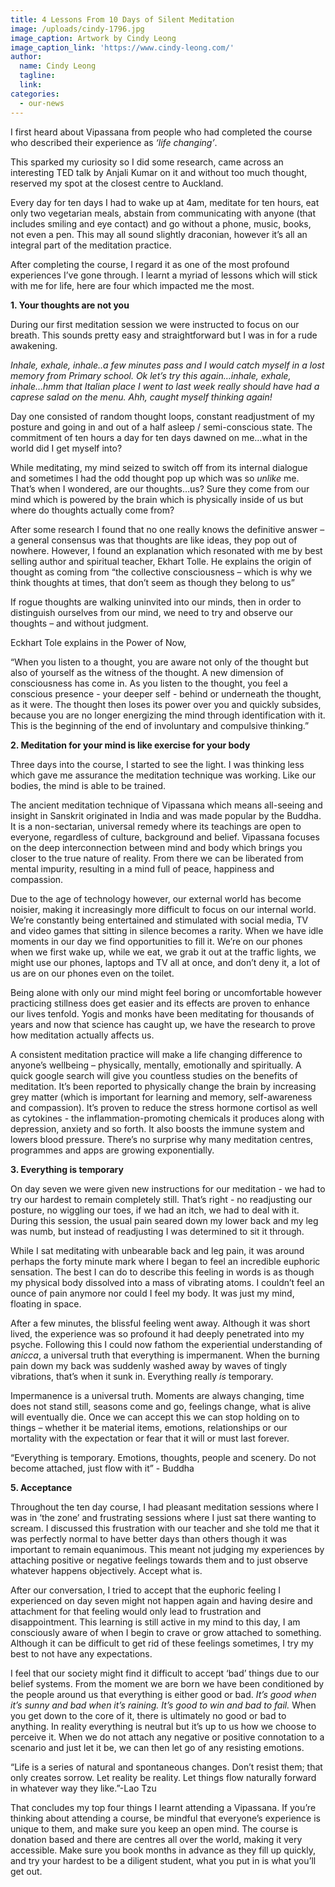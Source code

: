 ```yaml
---
title: 4 Lessons From 10 Days of Silent Meditation
image: /uploads/cindy-1796.jpg
image_caption: Artwork by Cindy Leong
image_caption_link: 'https://www.cindy-leong.com/'
author:
  name: Cindy Leong
  tagline:
  link:
categories:
  - our-news
---
```


I first heard about Vipassana from people who had completed the course who described their experience as *‘life changing’*.

This sparked my curiosity so I did some research, came across an interesting TED talk by Anjali Kumar on it and without too much thought, reserved my spot at the closest centre to Auckland.

Every day for ten days I had to wake up at 4am, meditate for ten hours, eat only two vegetarian meals, abstain from communicating with anyone (that includes smiling and eye contact) and go without a phone, music, books, not even a pen. This may all sound slightly draconian, however it’s all an integral part of the meditation practice.

After completing the course, I regard it as one of the most profound experiences I’ve gone through. I learnt a myriad of lessons which will stick with me for life, here are four which impacted me the most.&nbsp;

**1\. Your thoughts are not you**

During our first meditation session we were instructed to focus on our breath. This sounds pretty easy and straightforward but I was in for a rude awakening.

*Inhale, exhale, inhale..a few minutes pass and I would catch myself in a lost memory from Primary school. Ok let’s try this again…inhale, exhale, inhale…hmm that Italian place I went to last week really should have had a caprese salad on the menu.* *Ahh, caught myself thinking again\!*&nbsp;

Day one consisted of random thought loops, constant readjustment of my posture and going in and out of a half asleep / semi-conscious state. The commitment of ten hours a day for ten days dawned on me…what in the world did I get myself into?

While meditating, my mind seized to switch off from its internal dialogue and sometimes I had the odd thought pop up which was so *unlike* me. That’s when I wondered, are our thoughts…us? Sure they come from our mind which is powered by the brain which is physically inside of us but where do thoughts actually come from?

After some research I found that no one really knows the definitive answer – a general consensus was that thoughts are like ideas, they pop out of nowhere. However, I found an explanation which resonated with me by best selling author and spiritual teacher, Ekhart Tolle. He explains the origin of thought as coming from “the collective consciousness – which is why we think thoughts at times, that don’t seem as though they belong to us”

If rogue thoughts are walking uninvited into our minds, then in order to distinguish ourselves from our mind, we need to try and observe our thoughts – and without judgment.&nbsp;

Eckhart Tole explains in the Power of Now,&nbsp;

“When you listen to a thought, you are aware not only of the thought but also of yourself as the witness of the thought. A new dimension of consciousness has come in. As you listen to the thought, you feel a conscious presence - your deeper self - behind or underneath the thought, as it were. The thought then loses its power over you and quickly subsides, because you are no longer energizing the mind through identification with it. This is the beginning of the end of involuntary and compulsive thinking.”

**2\. Meditation for your mind is like exercise for your body**

Three days into the course, I started to see the light. I was thinking less which gave me assurance the meditation technique was working. Like our bodies, the mind is able to be trained.

The ancient meditation technique of Vipassana which means all-seeing and insight in Sanskrit originated in India and was made popular by the Buddha. It is a non-sectarian, universal remedy where its teachings are open to everyone, regardless of culture, background and belief. Vipassana focuses on the deep interconnection between mind and body which brings you closer to the true nature of reality. From there we can be liberated from mental impurity, resulting in a mind full of peace, happiness and compassion.

Due to the age of technology however, our external world has become noisier, making it increasingly more difficult to focus on our internal world. We’re constantly being entertained and stimulated with social media, TV and video games that sitting in silence becomes a rarity. When we have idle moments in our day we find opportunities to fill it. We’re on our phones when we first wake up, while we eat, we grab it out at the traffic lights, we might use our phones, laptops and TV all at once, and don’t deny it, a lot of us are on our phones even on the toilet.

Being alone with only our mind might feel boring or uncomfortable however practicing stillness does get easier and its effects are proven to enhance our lives tenfold. Yogis and monks have been meditating for thousands of years and now that science has caught up, we have the research to prove how meditation actually affects us.&nbsp;

A consistent meditation practice will make a life changing difference to anyone’s wellbeing – physically, mentally, emotionally and spiritually. A quick google search will give you countless studies on the benefits of meditation. It’s been reported to physically change the brain by increasing grey matter (which is important for learning and memory, self-awareness and compassion). It’s proven to reduce the stress hormone cortisol as well as cytokines - the inflammation-promoting chemicals it produces along with depression, anxiety and so forth. It also boosts the immune system and lowers blood pressure. There’s no surprise why many meditation centres, programmes and apps are growing exponentially.&nbsp;

**3\. Everything is temporary**

On day seven we were given new instructions for our meditation - we had to try our hardest to remain completely still. That’s right - no readjusting our posture, no wiggling our toes, if we had an itch, we had to deal with it. During this session, the usual pain seared down my lower back and my leg was numb, but instead of readjusting I was determined to sit it through.&nbsp;

While I sat meditating with unbearable back and leg pain, it was around perhaps the forty minute mark where I began to feel an incredible euphoric sensation. The best I can do to describe this feeling in words is as though my physical body dissolved into a mass of vibrating atoms. I couldn’t feel an ounce of pain anymore nor could I feel my body. It was just my mind, floating in space.

After a few minutes, the blissful feeling went away. Although it was short lived, the experience was so profound it had deeply penetrated into my psyche. Following this I could now fathom the experiential understanding of *anicca*, a universal truth that everything is impermanent. When the burning pain down my back was suddenly washed away by waves of tingly vibrations, that’s when it sunk in. Everything really *is* temporary.&nbsp;

Impermanence is a universal truth. Moments are always changing, time does not stand still, seasons come and go, feelings change, what is alive will eventually die. Once we can accept this we can stop holding on to things – whether it be material items, emotions, relationships or our mortality with the expectation or fear that it will or must last forever.&nbsp;

“Everything is temporary. Emotions, thoughts, people and scenery. Do not become attached, just flow with it” - Buddha

**5\. Acceptance**

Throughout the ten day course, I had pleasant meditation sessions where I was in ‘the zone’ and frustrating sessions where I just sat there wanting to scream. I discussed this frustration with our teacher and she told me that it was perfectly normal to have better days than others though it was important to remain equanimous. This meant not judging my experiences by attaching positive or negative feelings towards them and to just observe whatever happens objectively. Accept what is.

After our conversation, I tried to accept that the euphoric feeling I experienced on day seven might not happen again and having desire and attachment for that feeling would only lead to frustration and disappointment. This learning is still active in my mind to this day, I am consciously aware of when I begin to crave or grow attached to something. Although it can be difficult to get rid of these feelings sometimes, I try my best to not have any expectations.

I feel that our society might find it difficult to accept ‘bad’ things due to our belief systems. From the moment we are born we have been conditioned by the people around us that everything is either good or bad. *It’s good when it’s sunny and bad when it’s raining. It’s good to win and bad to fail.* When you get down to the core of it, there is ultimately no good or bad to anything. In reality everything is neutral but it’s up to us how we choose to perceive it. When we do not attach any negative or positive connotation to a scenario and just let it be, we can then let go of any resisting emotions.

“Life is a series of natural and spontaneous changes. Don’t resist them; that only creates sorrow. Let reality be reality. Let things flow naturally forward in whatever way they like.”-Lao Tzu

That concludes my top four things I learnt attending a Vipassana. If you’re thinking about attending a course, be mindful that everyone’s experience is unique to them, and make sure you keep an open mind. The course is donation based and there are centres all over the world, making it very accessible. Make sure you book months in advance as they fill up quickly, and try your hardest to be a diligent student, what you put in is what you’ll get out.&nbsp;